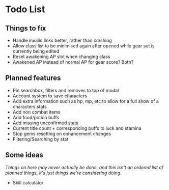Todo List
========

## Things to fix

* Handle invalid links better, rather than crashing
* Allow class list to be minimised again after opened while gear set is currently being edited
* Reset awakening AP slot when changing class
* Awakened AP instead of normal AP for gear score? Both?

## Planned features

* Pin searchbox, filters and removes to top of modal
* Account system to save characters
* Add extra information such as hp, mp, etc to allow for a full show of a characters stats
* Add non combat items
* Add food/potion buffs
* Add missing unconfirmed stats
* Current title count + corresponding buffs to luck and stamina
* Stop gems resetting on enhancement changes
* Filtering/Searching by stat

## Some ideas

_Things on here may never actually be done, and this isn't an ordered list of planned things, it's just things we're considering doing._

* Skill calculator
